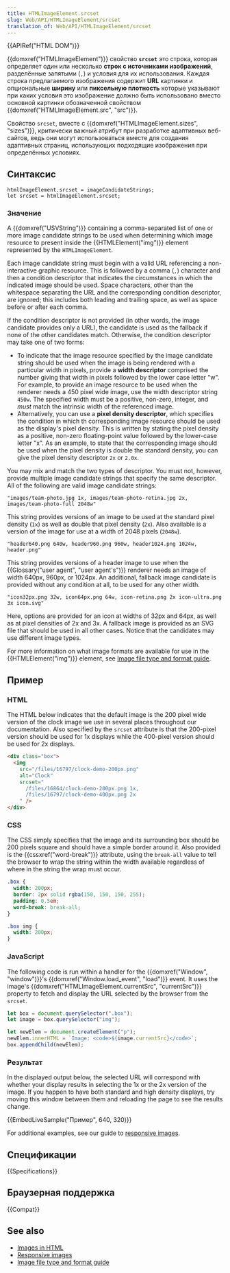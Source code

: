 ```yaml
---
title: HTMLImageElement.srcset
slug: Web/API/HTMLImageElement/srcset
translation_of: Web/API/HTMLImageElement/srcset
---
```


{{APIRef("HTML DOM")}}

{{domxref("HTMLImageElement")}} свойство **`srcset`** это строка, которая определяет один или несколько **строк с источниками изображений**, разделённые запятыми (`,`) и условия для их использования. Каждая строка предлагаемого изображения содержит **URL** картинки и опциональные **ширину** или **пиксельную плотность** которые указывают при каких условия это изображение должно быть использовано вместо основной картинки обозначенной свойством {{domxref("HTMLImageElement.src", "src")}}.

Свойство `srcset`, вместе с {{domxref("HTMLImageElement.sizes", "sizes")}}, критически важный атрибут при разработке адаптивных веб-сайтов, ведь они могут использоваться вместе для создания адаптивных страниц, использующих подходящие изображения при определённых условиях.

## Синтаксис

```
htmlImageElement.srcset = imageCandidateStrings;
let srcset = htmlImageElement.srcset;
```

### Значение

A {{domxref("USVString")}} containing a comma-separated list of one or more image candidate strings to be used when determining which image resource to present inside the {{HTMLElement("img")}} element represented by the `HTMLImageElement`_._

Each image candidate string must begin with a valid URL referencing a non-interactive graphic resource. This is followed by a comma (`,`) character and then a condition descriptor that indicates the circumstances in which the indicated image should be used. Space characters, other than the whitespace separating the URL and the corresponding condition descriptor, are ignored; this includes both leading and trailing space, as well as space before or after each comma.

If the condition descriptor is not provided (in other words, the image candidate provides only a URL), the candidate is used as the fallback if none of the other candidates match. Otherwise, the condition descriptor may take one of two forms:

- To indicate that the image resource specified by the image candidate string should be used when the image is being rendered with a particular width in pixels, provide a **width descriptor** comprised the number giving that width in pixels followed by the lower case letter "w". For example, to provide an image resource to be used when the renderer needs a 450 pixel wide image, use the width descriptor string `450w`. The specified width must be a positive, non-zero, integer, and _must_ match the intrinsic width of the referenced image.
- Alternatively, you can use a **pixel density descriptor**, which specifies the condition in which th corresponding image resource should be used as the display's pixel density. This is written by stating the pixel density as a positive, non-zero floating-point value followed by the lower-case letter "x". As an example, to state that the corresponding image should be used when the pixel density is double the standard density, you can give the pixel density descriptor `2x` or `2.0x`.

You may mix and match the two types of descriptor. You must not, however, provide multiple image candidate strings that specify the same descriptor. All of the following are valid image candidate strings:

```
"images/team-photo.jpg 1x, images/team-photo-retina.jpg 2x, images/team-photo-full 2048w"
```

This string provides versions of an image to be used at the standard pixel density (`1x`) as well as double that pixel density (`2x`). Also available is a version of the image for use at a width of 2048 pixels (`2048w`).

```
"header640.png 640w, header960.png 960w, header1024.png 1024w, header.png"
```

This string provides versions of a header image to use when the {{Glossary("user agent", "user agent's")}} renderer needs an image of width 640px, 960px, or 1024px. An additional, fallback image candidate is provided without any condition at all, to be used for any other width.

```
"icon32px.png 32w, icon64px.png 64w, icon-retina.png 2x icon-ultra.png 3x icon.svg"
```

Here, options are provided for an icon at widths of 32px and 64px, as well as at pixel densities of 2x and 3x. A fallback image is provided as an SVG file that should be used in all other cases. Notice that the candidates may use different image types.

For more information on what image formats are available for use in the {{HTMLElement("img")}} element, see [Image file type and format guide](/ru/docs/Web/Media/Formats/Image_types).

## Пример

### HTML

The HTML below indicates that the default image is the 200 pixel wide version of the clock image we use in several places throughout our documentation. Also specified by the `srcset` attribute is that the 200-pixel version should be used for 1x displays while the 400-pixel version should be used for 2x displays.

```html
<div class="box">
  <img
    src="/files/16797/clock-demo-200px.png"
    alt="Clock"
    srcset="
      /files/16864/clock-demo-200px.png 1x,
      /files/16797/clock-demo-400px.png 2x
    " />
</div>
```

### CSS

The CSS simply specifies that the image and its surrounding box should be 200 pixels square and should have a simple border around it. Also provided is the {{cssxref("word-break")}} attribute, using the `break-all` value to tell the browser to wrap the string within the width available regardless of where in the string the wrap must occur.

```css
.box {
  width: 200px;
  border: 2px solid rgba(150, 150, 150, 255);
  padding: 0.5em;
  word-break: break-all;
}

.box img {
  width: 200px;
}
```

### JavaScript

The following code is run within a handler for the {{domxref("Window", "window")}}'s {{domxref("Window.load_event", "load")}} event. It uses the image's {{domxref("HTMLImageElement.currentSrc", "currentSrc")}} property to fetch and display the URL selected by the browser from the `srcset`.

```js
let box = document.querySelector(".box");
let image = box.querySelector("img");

let newElem = document.createElement("p");
newElem.innerHTML = `Image: <code>${image.currentSrc}</code>`;
box.appendChild(newElem);
```

### Результат

In the displayed output below, the selected URL will correspond with whether your display results in selecting the 1x or the 2x version of the image. If you happen to have both standard and high density displays, try moving this window between them and reloading the page to see the results change.

{{EmbedLiveSample("Пример", 640, 320)}}

For additional examples, see our guide to [responsive images](/ru/docs/Learn/HTML/Multimedia_and_embedding/Responsive_images).

## Спецификации

{{Specifications}}

## Браузерная поддержка

{{Compat}}

## See also

- [Images in HTML](/ru/docs/Learn/HTML/Multimedia_and_embedding/Images_in_HTML)
- [Responsive images](/ru/docs/Learn/HTML/Multimedia_and_embedding/Responsive_images)
- [Image file type and format guide](/ru/docs/Web/Media/Formats/Image_types)
